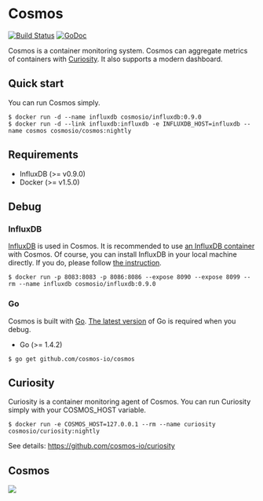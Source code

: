 # Cosmos

[![Build Status](https://travis-ci.org/cosmos-io/cosmos.svg?branch=master)](https://travis-ci.org/cosmos-io/cosmos) [![GoDoc](https://godoc.org/github.com/cosmos-io/cosmos?status.svg)](https://godoc.org/github.com/cosmos-io/cosmos)

Cosmos is a container monitoring system. Cosmos can aggregate metrics of containers with [Curiosity](https://github.com/cosmos-io/curiosity). It also supports a modern dashboard.

## Quick start

You can run Cosmos simply.

```
$ docker run -d --name influxdb cosmosio/influxdb:0.9.0
$ docker run -d --link influxdb:influxdb -e INFLUXDB_HOST=influxdb --name cosmos cosmosio/cosmos:nightly
```

## Requirements
* InfluxDB (>= v0.9.0)
* Docker (>= v1.5.0)

## Debug

### InfluxDB

[InfluxDB](http://influxdb.com) is used in Cosmos. It is recommended to use [an InfluxDB container](https://registry.hub.docker.com/u/cosmosio/influxdb/) with Cosmos. Of course, you can install InfluxDB in your local machine directly. If you do, please follow [the instruction](http://influxdb.com/download/).
```
$ docker run -p 8083:8083 -p 8086:8086 --expose 8090 --expose 8099 --rm --name influxdb cosmosio/influxdb:0.9.0
```

### Go

Cosmos is built with [Go](http://golang.org). [The latest version](https://golang.org/dl/) of Go is required when you debug.

* Go (>= 1.4.2)

```
$ go get github.com/cosmos-io/cosmos
```

## Curiosity 

Curiosity is a container monitoring agent of Cosmos. You can run Curiosity simply with your COSMOS_HOST variable.

```
$ docker run -e COSMOS_HOST=127.0.0.1 --rm --name curiosity cosmosio/curiosity:nightly
```
See details: https://github.com/cosmos-io/curiosity

## Cosmos

<img src="https://raw.githubusercontent.com/cosmos-io/cosmos/master/screenshot.png">